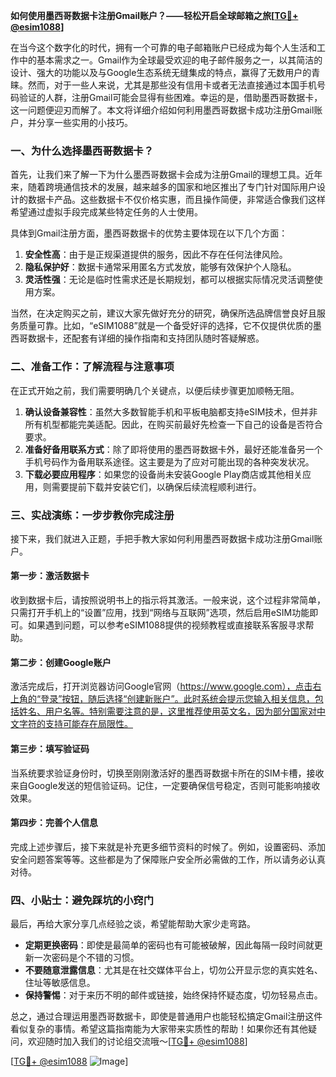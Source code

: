 **如何使用墨西哥数据卡注册Gmail账户？——轻松开启全球邮箱之旅[[TG💪+ @esim1088](https://t.me/s/esim1088)]**

在当今这个数字化的时代，拥有一个可靠的电子邮箱账户已经成为每个人生活和工作中的基本需求之一。Gmail作为全球最受欢迎的电子邮件服务之一，以其简洁的设计、强大的功能以及与Google生态系统无缝集成的特点，赢得了无数用户的青睐。然而，对于一些人来说，尤其是那些没有信用卡或者无法直接通过本国手机号码验证的人群，注册Gmail可能会显得有些困难。幸运的是，借助墨西哥数据卡，这一问题便迎刃而解了。本文将详细介绍如何利用墨西哥数据卡成功注册Gmail账户，并分享一些实用的小技巧。

### 一、为什么选择墨西哥数据卡？

首先，让我们来了解一下为什么墨西哥数据卡会成为注册Gmail的理想工具。近年来，随着跨境通信技术的发展，越来越多的国家和地区推出了专门针对国际用户设计的数据卡产品。这些数据卡不仅价格实惠，而且操作简便，非常适合像我们这样希望通过虚拟手段完成某些特定任务的人士使用。

具体到Gmail注册方面，墨西哥数据卡的优势主要体现在以下几个方面：
1. **安全性高**：由于是正规渠道提供的服务，因此不存在任何法律风险。
2. **隐私保护好**：数据卡通常采用匿名方式发放，能够有效保护个人隐私。
3. **灵活性强**：无论是临时性需求还是长期规划，都可以根据实际情况灵活调整使用方案。

当然，在决定购买之前，建议大家先做好充分的研究，确保所选品牌信誉良好且服务质量可靠。比如，“eSIM1088”就是一个备受好评的选择，它不仅提供优质的墨西哥数据卡，还配套有详细的操作指南和支持团队随时答疑解惑。

### 二、准备工作：了解流程与注意事项

在正式开始之前，我们需要明确几个关键点，以便后续步骤更加顺畅无阻。
1. **确认设备兼容性**：虽然大多数智能手机和平板电脑都支持eSIM技术，但并非所有机型都能完美适配。因此，在购买前最好先检查一下自己的设备是否符合要求。
2. **准备好备用联系方式**：除了即将使用的墨西哥数据卡外，最好还能准备另一个手机号码作为备用联系途径。这主要是为了应对可能出现的各种突发状况。
3. **下载必要应用程序**：如果您的设备尚未安装Google Play商店或其他相关应用，则需要提前下载并安装它们，以确保后续流程顺利进行。

### 三、实战演练：一步步教你完成注册

接下来，我们就进入正题，手把手教大家如何利用墨西哥数据卡成功注册Gmail账户。

#### 第一步：激活数据卡
收到数据卡后，请按照说明书上的指示将其激活。一般来说，这个过程非常简单，只需打开手机上的“设置”应用，找到“网络与互联网”选项，然后启用eSIM功能即可。如果遇到问题，可以参考eSIM1088提供的视频教程或直接联系客服寻求帮助。

#### 第二步：创建Google账户
激活完成后，打开浏览器访问Google官网（https://www.google.com），点击右上角的“登录”按钮，随后选择“创建新账户”。此时系统会提示您输入相关信息，包括姓名、用户名等。特别需要注意的是，这里推荐使用英文名，因为部分国家对中文字符的支持可能存在局限性。

#### 第三步：填写验证码
当系统要求验证身份时，切换至刚刚激活好的墨西哥数据卡所在的SIM卡槽，接收来自Google发送的短信验证码。记住，一定要确保信号稳定，否则可能影响接收效果。

#### 第四步：完善个人信息
完成上述步骤后，接下来就是补充更多细节资料的时候了。例如，设置密码、添加安全问题答案等等。这些都是为了保障账户安全所必需做的工作，所以请务必认真对待。

### 四、小贴士：避免踩坑的小窍门

最后，再给大家分享几点经验之谈，希望能帮助大家少走弯路。
- **定期更换密码**：即使是最简单的密码也有可能被破解，因此每隔一段时间就更新一次密码是个不错的习惯。
- **不要随意泄露信息**：尤其是在社交媒体平台上，切勿公开显示您的真实姓名、住址等敏感信息。
- **保持警惕**：对于来历不明的邮件或链接，始终保持怀疑态度，切勿轻易点击。

总之，通过合理运用墨西哥数据卡，即使是普通用户也能轻松搞定Gmail注册这件看似复杂的事情。希望这篇指南能为大家带来实质性的帮助！如果你还有其他疑问，欢迎随时加入我们的讨论组交流哦～[[TG💪+ @esim1088](https://t.me/s/esim1088)]

[[TG💪+ @esim1088](https://t.me/s/esim1088) ![Image](https://i.postimg.cc/4NQfJmqS/Snipaste-2025-05-13-00-14-12.png)]